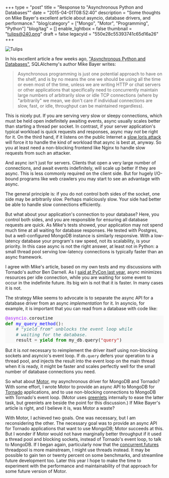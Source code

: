 +++
type = "post"
title = "Response to \"Asynchronous Python and Databases\""
date = "2015-04-01T08:52:40"
description = "Some thoughts on Mike Bayer's excellent article about asyncio, database drivers, and performance."
"blog/category" = ["Mongo", "Motor", "Programming", "Python"]
"blog/tag" = []
enable_lightbox = false
thumbnail = "tulips@240.png"
draft = false
legacyid = "550e28c55393741c65d16a26"
+++

<p><img style="display:block; margin-left:auto; margin-right:auto;" src="tulips.png" alt="Tulips" title="Tulips" /></p>
<p>In his excellent article a few weeks ago, <a href="http://techspot.zzzeek.org/2015/02/15/asynchronous-python-and-databases/">"Asynchronous Python and Databases"</a>, SQLAlchemy's author Mike Bayer writes:</p>
<blockquote>
<p>Asynchronous programming is just one potential approach to have on the shelf, and is by no means the one we should be using all the time or even most of the time, unless we are writing HTTP or chat servers or other applications that specifically need to concurrently maintain large numbers of arbitrarily slow or idle TCP connections (where by "arbitrarily" we mean, we don't care if individual connections are slow, fast, or idle, throughput can be maintained regardless).</p>
</blockquote>
<p>This is nicely put. If you are serving very slow or sleepy connections, which must be held open indefinitely awaiting events, async usually scales better than starting a thread per socket. In contrast, if your server application's typical workload is quick requests and responses, async may <em>not</em> be right for it. On the third hand, if it listens on the public Internet a <a href="http://en.wikipedia.org/wiki/Slowloris_%28software%29">slow loris attack</a> will force it to handle the kind of workload that async is best at, anyway. So you at least need a non-blocking frontend like Nginx to handle slow requests from such an attacker.</p>
<p>And async isn't just for servers. Clients that open a very large number of connections, and await events indefinitely, will scale up better if they are async. This is less commonly required on the client side. But for hugely I/O-bound programs like web crawlers you may start to see an advantage with async.</p>
<p>The general principle is: if you do not control both sides of the socket, one side may be arbitrarily slow. Perhaps maliciously slow. Your side had better be able to handle slow connections efficiently.</p>
<p>But what about your application's connection to your database? Here, you control both sides, and you are responsible for ensuring all database requests are quick. As Mike's tests showed, your application may not spend much time at all waiting for database responses. He tested with Postgres, but a well-configured MongoDB instance is similarly responsive. With a low-latency database your program's raw speed, not its scalability, is your priority. In this case async is not the right answer, at least not in Python: a small thread pool serving low-latency connections is typically faster than an async framework.</p>
<p>I agree with Mike's article, based on my own tests and my discussions with Tornado's author Ben Darnell. As I <a href="/blog/pycon-2014-video-what-is-async/">said at PyCon last year</a>, async minimizes resources per idle connection, while you are waiting for some event to occur in the indefinite future. Its big win is not that it is faster. In many cases it is not.</p>
<p>The strategy Mike seems to advocate is to separate the async API for a database driver from an async <em>implementation</em> for it. In asyncio, for example, it is important that you can read from a database with code like:</p>
<div class="codehilite" style="background: #f8f8f8"><pre style="line-height: 125%"><span style="color: #AA22FF">@asyncio</span><span style="color: #666666">.</span>coroutine
<span style="color: #008000; font-weight: bold">def</span> <span style="color: #0000FF">my_query_method</span>():
    <span style="color: #408080; font-style: italic"># &quot;yield from&quot; unblocks the event loop while</span>
    <span style="color: #408080; font-style: italic"># waiting for the database.</span>
    result <span style="color: #666666">=</span> <span style="color: #008000; font-weight: bold">yield from</span> my_db<span style="color: #666666">.</span>query(<span style="color: #BA2121">&quot;query&quot;</span>)
</pre></div>


<p>But it is <em>not</em> necessary to reimplement the driver itself using non-blocking sockets and asyncio's event loop. If <code>db.query</code> defers your operation to a thread pool, and injects the result into the event loop on the main thread when it is ready, it might be faster and scales perfectly well for the small number of database connections you need.</p>
<p>So what about <a href="http://motor.readthedocs.org/">Motor</a>, my asynchronous driver for MongoDB and Tornado? With some effort, I wrote Motor to provide an async API to MongoDB for <a href="http://www.tornadoweb.org/">Tornado</a> applications, and to use non-blocking connections to MongoDB with Tornado's event loop. (Motor uses <a href="http://greenlet.readthedocs.org/">greenlets</a> internally to ease the latter task, but greenlets are beside the point for this discussion.) If Mike Bayer's article is right, and I believe it is, was Motor a waste?</p>
<p>With Motor, I achieved two goals. One was necessary, but I am reconsidering the other. The necessary goal was to provide an async API for Tornado applications that want to use MongoDB; Motor succeeds at this. But I wonder if Motor would not have marginally better throughput if it used a thread pool and blocking sockets, instead of Tornado's event loop, to talk to MongoDB. If I began again, particularly now that the <a href="http://pythonhosted.org/futures/">concurrent.futures</a> threadpool is more mainstream, I might use threads instead. It may be possible to gain ten or twenty percent on some benchmarks, and streamline future development too. Later this year I hope to make the time to experiment with the performance and maintainability of that approach for some future version of Motor.</p>
    